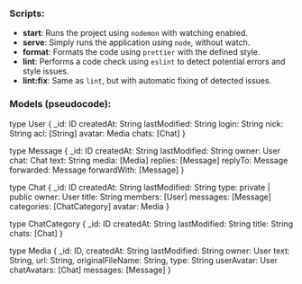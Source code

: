 ### Scripts:

- **start**: Runs the project using `nodemon` with watching enabled.
- **serve**: Simply runs the application using `node`, without watch.
- **format**: Formats the code using `prettier` with the defined style.
- **lint**: Performs a code check using `eslint` to detect potential errors and style issues.
- **lint:fix**: Same as `lint`, but with automatic fixing of detected issues.


### Models (pseudocode):

type User {
  _id: ID
  createdAt: String
  lastModified: String
  login: String
  nick: String
  acl: [String]
  avatar: Media
  chats: [Chat]
}

type Message {
  _id: ID
  createdAt: String
  lastModified: String
  owner: User
  chat: Chat
  text: String
  media: [Media]
  replies: [Message]
  replyTo: Message
  forwarded: Message
  forwardWith: [Message]
}

type Chat {
  _id: ID
  createdAt: String
  lastModified: String
  type: private | public
  owner: User
  title: String
  members: [User]
  messages: [Message]
  categories: [ChatCategory]
  avatar: Media
}

type ChatCategory {
  _id: ID
  createdAt: String
  lastModified: String
  title: String
  chats: [Chat]
}

type Media {
  _id: ID,
  createdAt: String
  lastModified: String
  owner: User
  text: String,
  url: String,
  originalFileName: String,
  type: String
  userAvatar: User
  chatAvatars: [Chat]
  messages: [Message]
}
